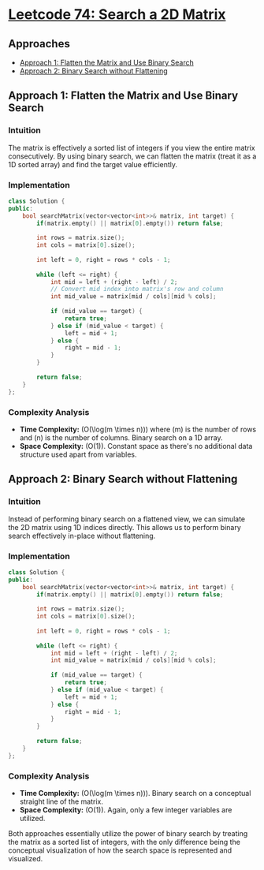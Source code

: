 # [Leetcode 74: Search a 2D Matrix](https://leetcode.com/problems/search-a-2d-matrix/)

## Approaches
- [Approach 1: Flatten the Matrix and Use Binary Search](#approach-1-flatten-the-matrix-and-use-binary-search)
- [Approach 2: Binary Search without Flattening](#approach-2-binary-search-without-flattening)

## Approach 1: Flatten the Matrix and Use Binary Search

### Intuition
The matrix is effectively a sorted list of integers if you view the entire matrix consecutively. By using binary search, we can flatten the matrix (treat it as a 1D sorted array) and find the target value efficiently.

### Implementation
```cpp
class Solution {
public:
    bool searchMatrix(vector<vector<int>>& matrix, int target) {
        if(matrix.empty() || matrix[0].empty()) return false;
        
        int rows = matrix.size();
        int cols = matrix[0].size();
        
        int left = 0, right = rows * cols - 1;
        
        while (left <= right) {
            int mid = left + (right - left) / 2;
            // Convert mid index into matrix's row and column
            int mid_value = matrix[mid / cols][mid % cols];
            
            if (mid_value == target) {
                return true;
            } else if (mid_value < target) {
                left = mid + 1;
            } else {
                right = mid - 1;
            }
        }
        
        return false;
    }
};
```

### Complexity Analysis
- **Time Complexity:** \(O(\log(m \times n))\) where \(m\) is the number of rows and \(n\) is the number of columns. Binary search on a 1D array.
- **Space Complexity:** \(O(1)\). Constant space as there's no additional data structure used apart from variables.

## Approach 2: Binary Search without Flattening

### Intuition
Instead of performing binary search on a flattened view, we can simulate the 2D matrix using 1D indices directly. This allows us to perform binary search effectively in-place without flattening.

### Implementation
```cpp
class Solution {
public:
    bool searchMatrix(vector<vector<int>>& matrix, int target) {
        if(matrix.empty() || matrix[0].empty()) return false;
        
        int rows = matrix.size();
        int cols = matrix[0].size();
        
        int left = 0, right = rows * cols - 1;
        
        while (left <= right) {
            int mid = left + (right - left) / 2;
            int mid_value = matrix[mid / cols][mid % cols];
            
            if (mid_value == target) {
                return true;
            } else if (mid_value < target) {
                left = mid + 1;
            } else {
                right = mid - 1;
            }
        }
        
        return false;
    }
};
```

### Complexity Analysis
- **Time Complexity:** \(O(\log(m \times n))\). Binary search on a conceptual straight line of the matrix.
- **Space Complexity:** \(O(1)\). Again, only a few integer variables are utilized.

Both approaches essentially utilize the power of binary search by treating the matrix as a sorted list of integers, with the only difference being the conceptual visualization of how the search space is represented and visualized.


